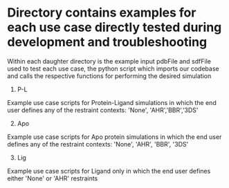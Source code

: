 # Directory contains examples for each use case directly tested during development and troubleshooting

Within each daughter directory is the example input pdbFile and sdfFile used to test each use case, the python script which imports our codebase and calls the respective functions for performing the desired simulation

1. P-L

Example use case scripts for Protein-Ligand simulations in which the end user defines any of the restraint contexts: 'None', 'AHR','BBR','3DS'

2. Apo

Example use case scripts for Apo protein simulations in which the end user defines any of the restraint contexts: 'None', 'AHR', 'BBR', '3DS'

3. Lig

Example use case scripts for Ligand only in which the end user defines either 'None' or 'AHR' restraints
